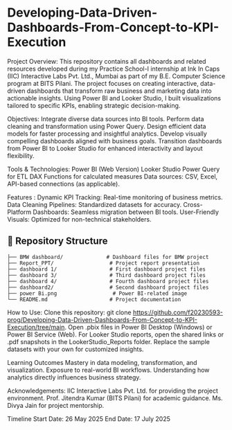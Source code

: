 # Developing-Data-Driven-Dashboards-From-Concept-to-KPI-Execution
Project Overview:
This repository contains all dashboards and related resources developed during my Practice School-I internship at Ink In Caps (IIC) Interactive Labs Pvt. Ltd., Mumbai as part of my B.E. Computer Science program at BITS Pilani.
The project focuses on creating interactive, data-driven dashboards that transform raw business and marketing data into actionable insights. Using Power BI and Looker Studio, I built visualizations tailored to specific KPIs, enabling strategic decision-making.

Objectives:
Integrate diverse data sources into BI tools.
Perform data cleaning and transformation using Power Query.
Design efficient data models for faster processing and insightful analytics.
Develop visually compelling dashboards aligned with business goals.
Transition dashboards from Power BI to Looker Studio for enhanced interactivity and layout flexibility.

Tools & Technologies:
Power BI (Web Version)
Looker Studio
Power Query for ETL
DAX Functions for calculated measures
Data sources: CSV, Excel, API-based connections (as applicable).

Features :
Dynamic KPI Tracking: Real-time monitoring of business metrics.
Data Cleaning Pipelines: Standardized datasets for accuracy.
Cross-Platform Dashboards: Seamless migration between BI tools.
User-Friendly Visuals: Optimized for non-technical stakeholders.

## 📂 Repository Structure  
```plaintext
├── BMW dashboard/              # Dashboard files for BMW project
├── Report_PPT/                  # Project report presentation
├── dashboard 1/                 # First dashboard project files
├── dashboard 3/                 # Third dashboard project files
├── dashboard 4/                 # Fourth dashboard project files
├── dashboard2/                  # Second dashboard project files
├── power Bi.png                  # Power BI-related image
└── README.md                    # Project documentation
```

How to Use:
Clone this repository:
git clone https://github.com/f20230593-prog/Developing-Data-Driven-Dashboards-From-Concept-to-KPI-Execution/tree/main.
Open .pbix files in Power BI Desktop (Windows) or Power BI Service (Web).
For Looker Studio reports, open the shared links or .pdf snapshots in the LookerStudio_Reports folder.
Replace the sample datasets with your own for customized insights.

Learning Outcomes
Mastery in data modeling, transformation, and visualization.
Exposure to real-world BI workflows.
Understanding how analytics directly influences business strategy.

Acknowledgements:
IIC Interactive Labs Pvt. Ltd. for providing the project environment.
Prof. Jitendra Kumar (BITS Pilani) for academic guidance.
Ms. Divya Jain for project mentorship.

Timeline
Start Date: 26 May 2025
End Date: 17 July 2025






